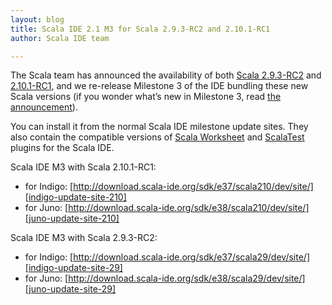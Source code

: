 ```yaml
---
layout: blog
title: Scala IDE 2.1 M3 for Scala 2.9.3-RC2 and 2.10.1-RC1
author: Scala IDE team

---
```


The Scala team has announced the availability of both [Scala 2.9.3-RC2][scala-2.9.3-rc2]
and [2.10.1-RC1][scala-2.10.1-rc1], and we re-release Milestone 3 of the IDE bundling these
new Scala versions (if you wonder what’s new in Milestone 3, read
[the announcement][scala-ide-m3]).

You can install it from the normal Scala IDE milestone update sites. They also contain the
compatible versions of [Scala Worksheet][scala-workesheet] and [ScalaTest][scala-test]
plugins for the Scala IDE.

Scala IDE M3 with Scala 2.10.1-RC1:
* for Indigo: [http://download.scala-ide.org/sdk/e37/scala210/dev/site/][indigo-update-site-210]
* for Juno: [http://download.scala-ide.org/sdk/e38/scala210/dev/site/][juno-update-site-210]

Scala IDE M3 with Scala 2.9.3-RC2:
* for Indigo: [http://download.scala-ide.org/sdk/e37/scala29/dev/site/][indigo-update-site-29]
* for Juno: [http://download.scala-ide.org/sdk/e38/scala29/dev/site/][juno-update-site-29]

[scala-2.9.3-rc2]: http://www.scala-lang.org/2.9.3-RC2
[scala-2.10.1-rc1]: http://www.scala-lang.org/2.10.1-RC1

[scala-ide-m3]: http://scala-ide.org/blog/release-notes-2.1-Milestone-3.html

[scala-workesheet]: https://github.com/scala-ide/scala-worksheet/wiki/Getting-Started
[scala-test]: http://www.scalatest.org/user_guide/using_scalatest_with_eclipse

[indigo-update-site-210]: http://download.scala-ide.org/sdk/e37/scala210/dev/site/
[juno-update-site-210]: http://download.scala-ide.org/sdk/e38/scala210/dev/site/
[indigo-update-site-29]: http://download.scala-ide.org/sdk/e37/scala29/dev/site/
[juno-update-site-29]: http://download.scala-ide.org/sdk/e38/scala29/dev/site/
